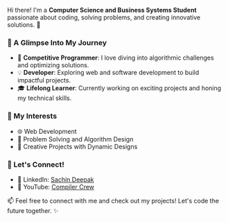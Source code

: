 Hi there! I'm a **Computer Science and Business Systems Student** passionate about coding, solving problems, and creating innovative solutions. 🚀  

### 🌟 A Glimpse Into My Journey
- 🔧 **Competitive Programmer**: I love diving into algorithmic challenges and optimizing solutions.  
- 💡 **Developer**: Exploring web and software development to build impactful projects.  
- 🎓 **Lifelong Learner**: Currently working on exciting projects and honing my technical skills.   

### 💼 My Interests
- 🌐 Web Development
- 🧠 Problem Solving and Algorithm Design  
- 🎨 Creative Projects with Dynamic Designs  

### 🔗 Let's Connect!
- 🔗 LinkedIn: [Sachin Deepak](https://www.linkedin.com/in/sachindeepak)  
- 🎥 YouTube: [Compiler Crew](https://www.youtube.com/@compilercrew)  

📫 Feel free to connect with me and check out my projects! Let's code the future together. ✨
